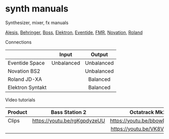 # synth manuals

Synthesizer, mixer, fx manuals

[Alesis](../../tree/master/alesis/),
[Behringer](../../tree/master/behringer/),
[Boss](../../tree/master/boss/),
[Elektron](../../tree/master/elektron/),
[Eventide](../../tree/master/eventide/),
[FMR](../../tree/master/fmr/),
[Novation](../../tree/master/novation/),
[Roland](../../tree/master/roland/)

Connections

|                  | Input      | Output            |
|:-----------------|:----------:|:-----------------:|
| Eventide Space   | Unbalanced | Unbalanced        |
| Novation BS2     |            | Unbalanced        |
| Roland JD-XA     |            | Balanced          |
| Elektron Syntakt |            | Balanced          |


Video tutorials

| Product        | Bass Station 2               | Octatrack Mk2                | Syntatkt                     | TR-6S |
| -------------- |:----------------------------:|:----------------------------:|:----------------------------:|:-----:|
| Clips          | https://youtu.be/rgKgpdyzeUU | https://youtu.be/bbowNJCT1dg | https://youtu.be/mqGnKfhVhZ8 | https://youtu.be/lw1v8b7PHtc |
|                |                              | https://youtu.be/VK8VXybQy_0 |                              ||

